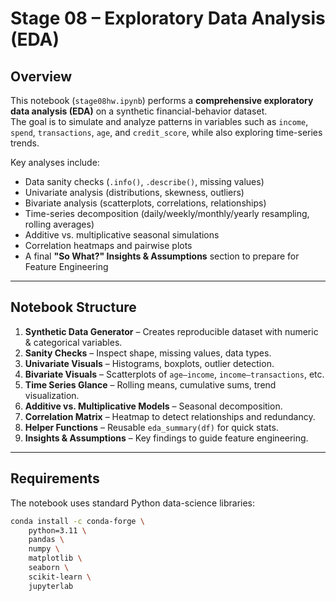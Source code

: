 # Stage 08 – Exploratory Data Analysis (EDA)

## Overview
This notebook (`stage08hw.ipynb`) performs a **comprehensive exploratory data analysis (EDA)** on a synthetic financial-behavior dataset.  
The goal is to simulate and analyze patterns in variables such as `income`, `spend`, `transactions`, `age`, and `credit_score`, while also exploring time-series trends.

Key analyses include:
- Data sanity checks (`.info()`, `.describe()`, missing values)  
- Univariate analysis (distributions, skewness, outliers)  
- Bivariate analysis (scatterplots, correlations, relationships)  
- Time-series decomposition (daily/weekly/monthly/yearly resampling, rolling averages)  
- Additive vs. multiplicative seasonal simulations  
- Correlation heatmaps and pairwise plots  
- A final **"So What?" Insights & Assumptions** section to prepare for Feature Engineering

---

## Notebook Structure
1. **Synthetic Data Generator** – Creates reproducible dataset with numeric & categorical variables.  
2. **Sanity Checks** – Inspect shape, missing values, data types.  
3. **Univariate Visuals** – Histograms, boxplots, outlier detection.  
4. **Bivariate Visuals** – Scatterplots of `age–income`, `income–transactions`, etc.  
5. **Time Series Glance** – Rolling means, cumulative sums, trend visualization.  
6. **Additive vs. Multiplicative Models** – Seasonal decomposition.  
7. **Correlation Matrix** – Heatmap to detect relationships and redundancy.  
8. **Helper Functions** – Reusable `eda_summary(df)` for quick stats.  
9. **Insights & Assumptions** – Key findings to guide feature engineering.  

---

## Requirements
The notebook uses standard Python data-science libraries:

```bash
conda install -c conda-forge \
    python=3.11 \
    pandas \
    numpy \
    matplotlib \
    seaborn \
    scikit-learn \
    jupyterlab

